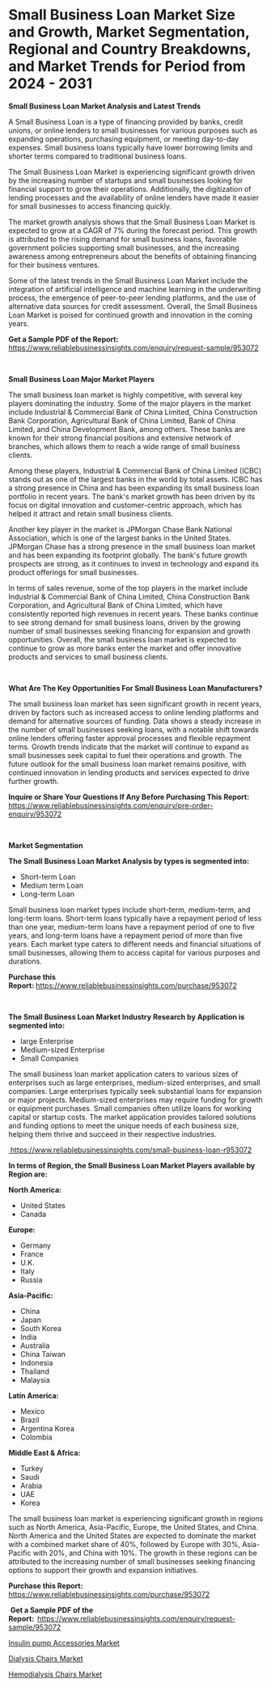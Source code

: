 <p><h1>Small Business Loan Market Size and Growth, Market Segmentation, Regional and Country Breakdowns, and Market Trends for Period from 2024 -  2031</h1></p><p><strong>Small Business Loan Market Analysis and Latest Trends</strong></p>
<p><p>A Small Business Loan is a type of financing provided by banks, credit unions, or online lenders to small businesses for various purposes such as expanding operations, purchasing equipment, or meeting day-to-day expenses. Small business loans typically have lower borrowing limits and shorter terms compared to traditional business loans.</p><p>The Small Business Loan Market is experiencing significant growth driven by the increasing number of startups and small businesses looking for financial support to grow their operations. Additionally, the digitization of lending processes and the availability of online lenders have made it easier for small businesses to access financing quickly.</p><p>The market growth analysis shows that the Small Business Loan Market is expected to grow at a CAGR of 7% during the forecast period. This growth is attributed to the rising demand for small business loans, favorable government policies supporting small businesses, and the increasing awareness among entrepreneurs about the benefits of obtaining financing for their business ventures.</p><p>Some of the latest trends in the Small Business Loan Market include the integration of artificial intelligence and machine learning in the underwriting process, the emergence of peer-to-peer lending platforms, and the use of alternative data sources for credit assessment. Overall, the Small Business Loan Market is poised for continued growth and innovation in the coming years.</p></p>
<p><strong>Get a Sample PDF of the Report:&nbsp;</strong> <a href="https://www.reliablebusinessinsights.com/enquiry/request-sample/953072">https://www.reliablebusinessinsights.com/enquiry/request-sample/953072</a></p>
<p>&nbsp;</p>
<p><strong>Small Business Loan Major Market Players</strong></p>
<p><p>The small business loan market is highly competitive, with several key players dominating the industry. Some of the major players in the market include Industrial & Commercial Bank of China Limited, China Construction Bank Corporation, Agricultural Bank of China Limited, Bank of China Limited, and China Development Bank, among others. These banks are known for their strong financial positions and extensive network of branches, which allows them to reach a wide range of small business clients.</p><p>Among these players, Industrial & Commercial Bank of China Limited (ICBC) stands out as one of the largest banks in the world by total assets. ICBC has a strong presence in China and has been expanding its small business loan portfolio in recent years. The bank's market growth has been driven by its focus on digital innovation and customer-centric approach, which has helped it attract and retain small business clients.</p><p>Another key player in the market is JPMorgan Chase Bank National Association, which is one of the largest banks in the United States. JPMorgan Chase has a strong presence in the small business loan market and has been expanding its footprint globally. The bank's future growth prospects are strong, as it continues to invest in technology and expand its product offerings for small businesses.</p><p>In terms of sales revenue, some of the top players in the market include Industrial & Commercial Bank of China Limited, China Construction Bank Corporation, and Agricultural Bank of China Limited, which have consistently reported high revenues in recent years. These banks continue to see strong demand for small business loans, driven by the growing number of small businesses seeking financing for expansion and growth opportunities. Overall, the small business loan market is expected to continue to grow as more banks enter the market and offer innovative products and services to small business clients.</p></p>
<p>&nbsp;</p>
<p><strong>What Are The Key Opportunities For Small Business Loan Manufacturers?</strong></p>
<p><p>The small business loan market has seen significant growth in recent years, driven by factors such as increased access to online lending platforms and demand for alternative sources of funding. Data shows a steady increase in the number of small businesses seeking loans, with a notable shift towards online lenders offering faster approval processes and flexible repayment terms. Growth trends indicate that the market will continue to expand as small businesses seek capital to fuel their operations and growth. The future outlook for the small business loan market remains positive, with continued innovation in lending products and services expected to drive further growth.</p></p>
<p><strong>Inquire or Share Your Questions If Any Before Purchasing This Report:</strong> <a href="https://www.reliablebusinessinsights.com/enquiry/pre-order-enquiry/953072">https://www.reliablebusinessinsights.com/enquiry/pre-order-enquiry/953072</a></p>
<p>&nbsp;</p>
<p><strong>Market Segmentation</strong></p>
<p><strong>The Small Business Loan Market Analysis by types is segmented into:</strong></p>
<p><ul><li>Short-term Loan</li><li>Medium term Loan</li><li>Long-term Loan</li></ul></p>
<p><p>Small business loan market types include short-term, medium-term, and long-term loans. Short-term loans typically have a repayment period of less than one year, medium-term loans have a repayment period of one to five years, and long-term loans have a repayment period of more than five years. Each market type caters to different needs and financial situations of small businesses, allowing them to access capital for various purposes and durations.</p></p>
<p><strong>Purchase this Report:&nbsp;</strong><a href="https://www.reliablebusinessinsights.com/purchase/953072">https://www.reliablebusinessinsights.com/purchase/953072</a></p>
<p>&nbsp;</p>
<p><strong>The Small Business Loan Market Industry Research by Application is segmented into:</strong></p>
<p><ul><li>large Enterprise</li><li>Medium-sized Enterprise</li><li>Small Companies</li></ul></p>
<p><p>The small business loan market application caters to various sizes of enterprises such as large enterprises, medium-sized enterprises, and small companies. Large enterprises typically seek substantial loans for expansion or major projects. Medium-sized enterprises may require funding for growth or equipment purchases. Small companies often utilize loans for working capital or startup costs. The market application provides tailored solutions and funding options to meet the unique needs of each business size, helping them thrive and succeed in their respective industries.</p></p>
<p><a href="https://www.reliablebusinessinsights.com/small-business-loan-r953072">&nbsp;https://www.reliablebusinessinsights.com/small-business-loan-r953072</a></p>
<p><strong>In terms of Region, the Small Business Loan Market Players available by Region are:</strong></p>
<p>
    <p> <strong> North America: </strong>
        <ul>
            <li>United States</li>
            <li>Canada</li>
        </ul>
        </p> 
    <p> <strong> Europe: </strong>
        <ul>
            <li>Germany</li>
            <li>France</li>
            <li>U.K.</li>
            <li>Italy</li>
            <li>Russia</li>
        </ul>
        </p> 
    <p> <strong> Asia-Pacific: </strong>
        <ul>
            <li>China</li>
            <li>Japan</li>
            <li>South Korea</li>
            <li>India</li>
            <li>Australia</li>
            <li>China Taiwan</li>
            <li>Indonesia</li>
            <li>Thailand</li>
            <li>Malaysia</li>
        </ul>
        </p> 
    <p> <strong> Latin America: </strong>
        <ul>
            <li>Mexico</li>
            <li>Brazil</li>
            <li>Argentina Korea</li>
            <li>Colombia</li>
        </ul>
        </p> 
    <p> <strong> Middle East & Africa: </strong>
        <ul>
            <li>Turkey</li>
            <li>Saudi</li>
            <li>Arabia</li>
            <li>UAE</li>
            <li>Korea</li>
        </ul>
    </p>
    </p>
<p><p>The small business loan market is experiencing significant growth in regions such as North America, Asia-Pacific, Europe, the United States, and China. North America and the United States are expected to dominate the market with a combined market share of 40%, followed by Europe with 30%, Asia-Pacific with 20%, and China with 10%. The growth in these regions can be attributed to the increasing number of small businesses seeking financing options to support their growth and expansion initiatives.</p></p>
<p><strong>Purchase this Report: </strong><a href="https://www.reliablebusinessinsights.com/purchase/953072">https://www.reliablebusinessinsights.com/purchase/953072</a></p>
<p>&nbsp;<strong>Get a Sample PDF of the Report:&nbsp;&nbsp;</strong><a href="https://www.reliablebusinessinsights.com/enquiry/request-sample/953072">https://www.reliablebusinessinsights.com/enquiry/request-sample/953072</a></p>
<p><strong></strong></p>
<p><p><a href="https://github.com/rslnowrouzi/Market-Research-Report-List-1/blob/main/insulin-pump-accessories-market.md">Insulin pump Accessories Market</a></p><p><a href="https://github.com/syaifulanwaramsyori/Market-Research-Report-List-1/blob/main/dialysis-chairs-market.md">Dialysis Chairs Market</a></p><p><a href="https://github.com/vregtldg37/Market-Research-Report-List-1/blob/main/hemodialysis-chairs-market.md">Hemodialysis Chairs Market</a></p></p>